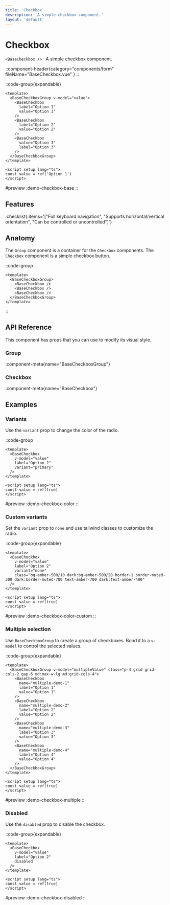```yaml
---
title: 'Checkbox'
description: 'A simple checkbox component.'
layout: 'default'
---
```


# Checkbox

`<BaseCheckbox />` · A simple checkbox component.

::component-header{category="components/form" fileName="BaseCheckbox.vue" }
::

::code-group{expandable}

```vue [Comp.vue]
<template>
  <BaseCheckboxGroup v-model="value">
    <BaseCheckbox
      label="Option 1"
      value="Option 1"
    />
    <BaseCheckbox
      label="Option 2"
      value="Option 2"
    />
    <BaseCheckbox
      value="Option 3"
      label="Option 3"
    />
  </BaseCheckboxGroup>
</template>

<script setup lang="ts">
const value = ref('Option 1')
</script>
```

#preview
:demo-checkbox-base
::

## Features

:checklist{:items='["Full keyboard navigation", "Supports horizontal/vertical orientation", "Can be controlled or uncontrolled"]'}

## Anatomy
The `Group` component is a container for the `Checkbox` components. The `Checkbox` component is a simple checkbox button.

::code-group

```vue [Comp.vue]
<template>
  <BaseCheckboxGroup>
    <BaseCheckbox />
    <BaseCheckbox />
    <BaseCheckbox />
  </BaseCheckboxGroup>
</template>
```

::

## API Reference

This component has props that you can use to modify its visual style.

### Group

:component-meta{name="BaseCheckboxGroup"}

### Checkbox

:component-meta{name="BaseCheckbox"}

## Examples

### Variants

Use the `variant` prop to change the color of the radio.

::code-group

```vue [Comp.vue]
<template>
  <BaseCheckbox
    v-model="value"
    label="Option 2"
    variant="primary"
  />
</template>

<script setup lang="ts">
const value = ref(true)
</script>
```

#preview
:demo-checkbox-color
::

### Custom variants

Set the `variant` prop to `none` and use tailwind classes to customize the radio.

::code-group{expandable}

```vue [Comp.vue]
<template>
  <BaseCheckbox
    v-model="value"
    label="Option 2"
    variant="none"
    class="bg-amber-500/10 dark:bg-amber-500/20 border-1 border-muted-300 dark:border-muted-700 text-amber-700 dark:text-amber-400"
  />
</template>

<script setup lang="ts">
const value = ref(true)
</script>
```

#preview
:demo-checkbox-color-custom
::

### Multiple selection

Use `BaseCheckboxGroup` to create a group of checkboxes. Bond it to a `v-model` to control the selected values.

::code-group{expandable}

```vue [Comp.vue]
<template>
  <BaseCheckboxGroup v-model="multipleValue" class="p-4 grid grid-cols-2 gap-6 md:max-w-lg md:grid-cols-4">
    <BaseCheckbox
      name="multiple-demo-1"
      label="Option 1"
      value="Option 1"
    />
    <BaseCheckbox
      name="multiple-demo-2"
      label="Option 2"
      value="Option 2"
    />
    <BaseCheckbox
      name="multiple-demo-3"
      label="Option 3"
      value="Option 3"
    />
    <BaseCheckbox
      name="multiple-demo-4"
      label="Option 4"
      value="Option 4"
    />
  </BaseCheckboxGroup>
</template>

<script setup lang="ts">
const value = ref(true)
</script>
```

#preview
:demo-checkbox-multiple
::

### Disabled

Use the `disabled` prop to disable the checkbox.

::code-group{expandable}

```vue [Comp.vue]
<template>
  <BaseCheckbox
    v-model="value"
    label="Option 2"
    disabled
  />
</template>

<script setup lang="ts">
const value = ref(true)
</script>
```

#preview
:demo-checkbox-disabled
::
